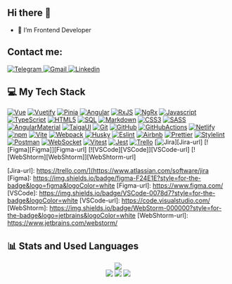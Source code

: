 ## Hi there 👋

- 🌱 I’m Frontend Developer

<h2 align="left">Contact me:</h2>
<div align="left" id="badges">
  <a href="https://t.me/JuliaVaranovich" target="_blank"> <img src="https://img.shields.io/badge/Telegram-2CA5E0?style=for-the-badge&logo=telegram&logoColor=white" alt="Telegram"/> </a>
  <a href="mailto:ylenka13@gmail.com" target="_blank"> <img src="https://img.shields.io/badge/Gmail-D14836?style=for-the-badge&logo=gmail&logoColor=white" alt="Gmail"/> </a>
  <a href="https://www.linkedin.com/in/juliya-varanovich-8a0946118/" target="_blank" title="Linkedin"> <img src="https://img.shields.io/badge/LinkedIn-blue?logo=linkedin&logoColor=white&style=for-the-badge" alt="Linkedin"/> </a>
</div>
<div align="left"> <img src="https://komarev.com/ghpvc/?username=YuliyaVoronovich&style=flat-square&color=blue" alt=""/></div>

<h2>💻 My Tech Stack</h2>

[![Vue][Vue]][Vue-url]
[![Vuetify][Vuetify]][Vuetify-url]
[![Pinia][Pinia]][Pinia-url]
[![Angular][Angular]][Angular-url]
[![RxJS][RxJS]][RxJS-url]
[![NgRx][NgRx]][NgRx-url]
[![Javascript][Javascript]][Javascript-url]
[![TypeScript][TypeScript]][TypeScript-url]
[![HTML5][HTML5]][HTML5-url]
[![SQL][SQL]][SQL-url]
[![Markdown][Markdown]][Markdown-url]
[![CSS3][CSS3]][CSS3-url]
[![SASS][SASS]][SASS-url]
[![AngularMaterial][AngularMaterial]][AngularMaterial-url]
[![TaigaUI][TaigaUI]][TaigaUI-url]
[![Git][Git]][Git-url]
[![GitHub][GitHub]][GitHub-url]
[![GitHubActions][GitHubActions]][GitHubActions-url]
[![Netlify][Netlify]][Netlify-url]
[![npm][npm]][npm-url]
[![Vite][Vite]][Vite-url]
[![Webpack][Webpack]][Webpack-url]
[![Husky][Husky]][Husky-url]
[![Eslint][Eslint]][Eslint-url]
[![Airbnb][Airbnb]][Airbnb-url]
[![Prettier][Prettier]][Prettier-url]
[![Stylelint][Stylelint]][Stylelint-url]
[![Postman][Postman]][Postman-url]
[![WebSocket][WebSocket]][WebSocket-url]
[![Vitest][Vitest]][Vitest-url]
[![Jest][Jest]][Jest-url]
[![Trello][Trello]][Trello-url]
[![Jira][Jira]][Jira-url]
[![Figma][Figma]][Figma-url]
[![VSCode][VSCode]][VSCode-url]
[![WebShtorm][WebShtorm]][WebShtorm-url]


[Vue]: https://img.shields.io/badge/vue-4FC08D.svg?style=for-the-badge&logo=vue.js&logoColor=white
[Vue-url]: https://vuejs.org/
[Vuetify]: https://img.shields.io/badge/vuetify-1867C0?style=for-the-badge&logo=vuetify&logoColor=white
[Vuetify-url]: https://vuetifyjs.com
[Pinia]: https://img.shields.io/badge/pinia-0D0D0D?style=for-the-badge&logo=pinia&logoColor=white
[Pinia-url]: https://pinia.vuejs.org/
[Angular]: https://img.shields.io/badge/angular-C2185B.svg?style=for-the-badge&logo=angular&logoColor=white
[Angular-url]: https://angular.dev/
[RxJS]: https://img.shields.io/badge/RxJS-B7178C.svg?style=for-the-badge&logo=reactivex&logoColor=white
[RxJS-url]: https://rxjs.dev/
[NgRx]: https://img.shields.io/badge/ngrx-BA2BD2.svg?style=for-the-badge&logo=ngrx&logoColor=white
[NgRx-url]: https://ngrx.io/
[Javascript]: https://img.shields.io/badge/javascript-F7DF1E?style=for-the-badge&logo=javascript&logoColor=white
[Javascript-url]: https://developer.mozilla.org/en-US/docs/Web/JavaScript
[TypeScript]: https://img.shields.io/badge/TypeScript-3178C6.svg?style=for-the-badge&logo=typescript&logoColor=white
[TypeScript-url]: https://www.typescriptlang.org
[HTML5]: https://img.shields.io/badge/html5-E34F26.svg?style=for-the-badge&logo=html5&logoColor=white
[HTML5-url]: https://html.com/html5/
[SQL]: https://img.shields.io/badge/SQL-4169E1?style=for-the-badge&logo=postgresql&logoColor=white
[SQL-url]: https://www.w3schools.com/sql/
[Markdown]: https://img.shields.io/badge/markdown-000000.svg?style=for-the-badge&logo=markdown&logoColor=white
[Markdown-url]: https://www.markdownguide.org/
[CSS3]: https://img.shields.io/badge/css3-1572B6?style=for-the-badge&logo=css3&logoColor=white
[CSS3-url]: https://developer.mozilla.org/en-US/docs/Web/CSS
[SASS]: https://img.shields.io/badge/sass-CC6699?style=for-the-badge&logo=sass&logoColor=white
[SASS-url]: https://sass-lang.com/
[AngularMaterial]: https://img.shields.io/badge/Material-F9A825?style=for-the-badge&logo=angular&logoColor=white
[AngularMaterial-url]: https://material.angular.io/
[TaigaUI]: https://img.shields.io/badge/Taiga%20UI-F9A825?style=for-the-badge&logo=angular&logoColor=white
[TaigaUI-url]: https://taiga-ui.dev/
[Git]: https://img.shields.io/badge/git-F05032?style=for-the-badge&logo=git&logoColor=white
[Git-url]: https://git-scm.com/
[GitHub]: https://img.shields.io/badge/github-181717?style=for-the-badge&logo=github&logoColor=white
[GitHub-url]: https://github.com/
[GitHubActions]: https://img.shields.io/badge/githubactions-2088FF?style=for-the-badge&logo=githubactions&logoColor=white
[GitHubActions-url]: https://github.com/features/actions
[npm]: https://img.shields.io/badge/npm-CB3837?style=for-the-badge&logo=npm&logoColor=white
[npm-url]: https://www.npmjs.com/
[Netlify]: https://img.shields.io/badge/netlify-00C7B7.svg?style=for-the-badge&logo=netlify&logoColor=white
[Netlify-url]: https://www.netlify.com/
[Vite]: https://img.shields.io/badge/vite-646CFF?style=for-the-badge&logo=vite&logoColor=white
[Vite-url]: https://vitejs.dev/
[Webpack]: https://img.shields.io/badge/webpack-8DD6F9?style=for-the-badge&logo=webpack&logoColor=white
[Webpack-url]: https://webpack.js.org/
[Husky]: https://img.shields.io/badge/Husky-F05032?style=for-the-badge&logo=furrynetwork&logoColor=white
[Husky-url]: https://typicode.github.io/husky/
[Eslint]: https://img.shields.io/badge/eslint-4B32C3?style=for-the-badge&logo=eslint&logoColor=white
[Eslint-url]: https://eslint.org/
[Airbnb]: https://img.shields.io/badge/airbnb-FF5A5F?style=for-the-badge&logo=airbnb&logoColor=white
[Airbnb-url]: https://github.com/airbnb/javascript
[Prettier]: https://img.shields.io/badge/prettier-F7B93E?style=for-the-badge&logo=prettier&logoColor=263238
[Prettier-url]: https://prettier.io/
[Stylelint]: https://img.shields.io/badge/stylelint-263238?style=for-the-badge&logo=stylelint&logoColor=white
[Stylelint-url]: https://stylelint.io/
[editorconfig]: https://img.shields.io/badge/editorconfig-FEFEFE?style=for-the-badge&logo=editorconfig&logoColor=262729
[editorconfig-url]: https://editorconfig.org/
[Postman]: https://img.shields.io/badge/postman-FF6C37?style=for-the-badge&logo=postman&logoColor=white
[Postman-url]: https://www.postman.com/
[WebSocket]: https://img.shields.io/badge/WebSocket-615EFF?style=for-the-badge&logoColor=white
[WebSocket-url]: https://developer.mozilla.org/en-US/docs/Web/API/WebSocket
[Vitest]: https://img.shields.io/badge/vitest-6E9F18?style=for-the-badge&logo=vitest&logoColor=white
[Vitest-url]: https://vitest.dev/
[Jest]: https://img.shields.io/badge/jest-C21325?style=for-the-badge&logo=jest&logoColor=white
[Jest-url]: https://jestjs.io/
[Trello]: https://img.shields.io/badge/trello-0052CC?style=for-the-badge&logo=trello&logoColor=white
[Trello-url]: https://trello.com/
[Jira]: https://img.shields.io/badge/Jira-0052CC?style=for-the-badge&logo=jira&logoColor=white
[Jira-url]: https://trello.com/](https://www.atlassian.com/software/jira
[Figma]: https://img.shields.io/badge/figma-F24E1E?style=for-the-badge&logo=figma&logoColor=white
[Figma-url]: https://www.figma.com/
[VSCode]: https://img.shields.io/badge/VSCode-0078d7?style=for-the-badge&logoColor=white
[VSCode-url]: https://code.visualstudio.com/
[WebShtorm]: https://img.shields.io/badge/WebStorm-000000?style=for-the-badge&logo=jetbrains&logoColor=white
[WebShtorm-url]: https://www.jetbrains.com/webstorm/

<h2>📊 Stats and Used Languages</h2>

<div align="center">
    <img src="https://github-readme-streak-stats.herokuapp.com/?user=YuliyaVoronovich&theme=transparent"><br>
    <img src="https://github-readme-stats.vercel.app/api?username=YuliyaVoronovich&show_icons=true&theme=transparent"/>
    <img src="https://github-readme-stats.vercel.app/api/top-langs/?username=YuliyaVoronovich&layout=compact&theme=transparent"/>
    <img src="https://github.r2v.ch/codewars?user=YuliyaVoronovich&layout=compact&theme=default"/>
</div>


